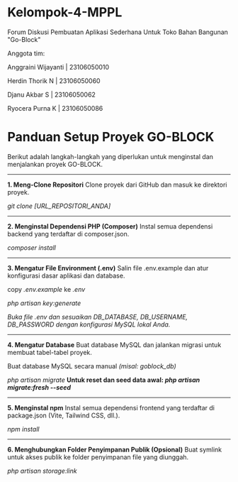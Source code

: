 # Kelompok-4-MPPL
Forum Diskusi Pembuatan Aplikasi Sederhana Untuk Toko Bahan Bangunan "Go-Block"

Anggota tim:

Anggraini Wijayanti    |   23106050010

Herdin Thorik N        |   23106050060

Djanu Akbar S          |   23106050062

Ryocera Purna K        |   23106050086








# Panduan Setup Proyek GO-BLOCK

Berikut adalah langkah-langkah yang diperlukan untuk menginstal dan menjalankan proyek GO-BLOCK.

---

**1. Meng-Clone Repositori**
   Clone proyek dari GitHub dan masuk ke direktori proyek.
   
   *git clone [URL_REPOSITORI_ANDA]*

---

**2. Menginstal Dependensi PHP (Composer)**
   Instal semua dependensi backend yang terdaftar di composer.json.
   
   *composer install*

---

**3. Mengatur File Environment (.env)**
   Salin file .env.example dan atur konfigurasi dasar aplikasi dan database.
   
   copy *.env.example* ke *.env*

   *php artisan key:generate*

   *Buka file .env dan sesuaikan DB_DATABASE, DB_USERNAME, DB_PASSWORD dengan konfigurasi MySQL lokal Anda.*

---

**4. Mengatur Database**
   Buat database MySQL dan jalankan migrasi untuk membuat tabel-tabel proyek.
   
   Buat database MySQL secara manual *(misal: goblock_db)*

   *php artisan migrate*
   **Untuk reset dan seed data awal: *php artisan migrate:fresh --seed***

---

**5. Menginstal npm**
   Instal semua dependensi frontend yang terdaftar di package.json (Vite, Tailwind CSS, dll.).
   
   *npm install*

---

**6. Menghubungkan Folder Penyimpanan Publik (Opsional)**
   Buat symlink untuk akses publik ke folder penyimpanan file yang diunggah.
   
   *php artisan storage:link*

